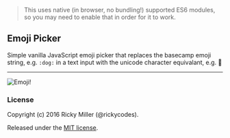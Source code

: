 > This uses native (in browser, no bundling!) supported ES6 modules, so you may need to enable that in order for it to work.

## Emoji Picker

Simple vanilla JavaScript emoji picker that replaces the basecamp emoji string, e.g. `:dog:` in a text input with the unicode character equivalant, e.g. :dog:

<hr />

![Emoji!](http://i.imgur.com/DwGq7Km.gif)

### License
Copyright (c) 2016 Ricky Miller (@rickycodes).

Released under the [MIT license](https://tldrlegal.com/license/mit-license).
